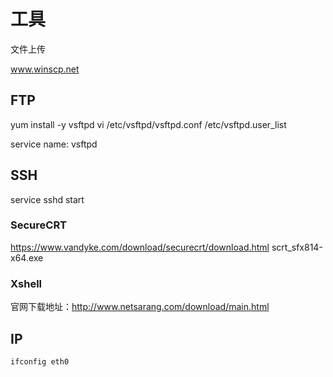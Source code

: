 # 工具

文件上传

www.winscp.net






## FTP
yum install -y vsftpd 
vi /etc/vsftpd/vsftpd.conf
/etc/vsftpd.user_list

service name: vsftpd


## SSH

service sshd start

### SecureCRT

https://www.vandyke.com/download/securecrt/download.html
scrt_sfx814-x64.exe

### Xshell

官网下载地址：http://www.netsarang.com/download/main.html


## IP

```
ifconfig eth0
```